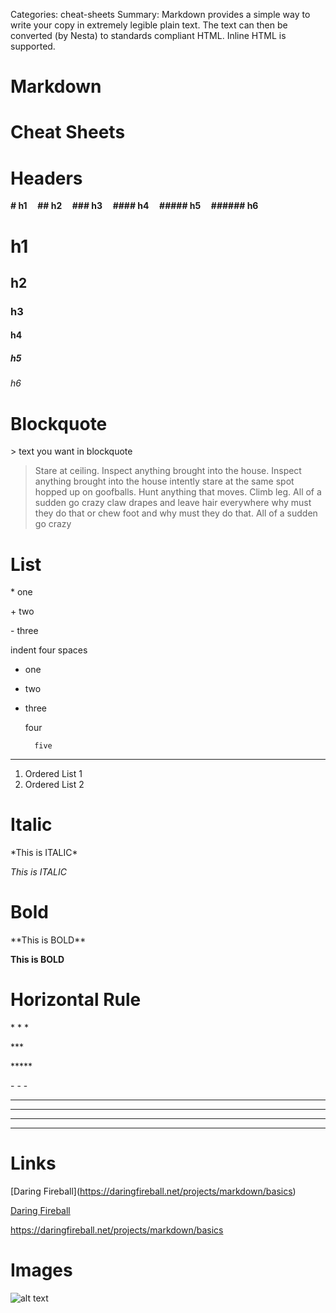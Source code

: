 Categories: cheat-sheets
Summary: Markdown provides a simple way to write your copy in extremely legible plain text. The text can then be converted (by Nesta) to standards compliant HTML. Inline HTML is supported.

# Markdown

# Cheat Sheets

# Headers

**\# h1 &nbsp; &nbsp;  \#\# h2   &nbsp; &nbsp;  \#\#\# h3  &nbsp; &nbsp; \#\#\#\# h4  &nbsp; &nbsp;  \#\#\#\#\# h5  &nbsp; &nbsp;  \#\#\#\#\#\# h6**

# h1

## h2

### h3

#### h4

##### h5

###### h6


# Blockquote
\> text you want in blockquote
> Stare at ceiling. Inspect anything brought into the house. Inspect anything brought into the house intently stare at the same spot hopped up on goofballs. Hunt anything that moves. Climb leg. All of a sudden go crazy claw drapes and leave hair everywhere why must they do that or chew foot and why must they do that. All of a sudden go crazy

# List

\* one

\+ two

\- three

indent four spaces

* one
+ two
- three

    four

        five

----------------

1. Ordered List 1
2. Ordered List 2

# Italic
\*This is ITALIC\*

*This is ITALIC*

# Bold
\*\*This is BOLD\*\*

**This is BOLD**

# Horizontal Rule

\* \* \*

\*\*\*

\*\*\*\*\*

\- \- \-

* * *

***

*****

- - -

# Links

\[Daring Fireball](https://daringfireball.net/projects/markdown/basics)

[Daring Fireball](https://daringfireball.net/projects/markdown/basics)

https://daringfireball.net/projects/markdown/basics

# Images

![alt text](/path/to/img.jpg "Th")
